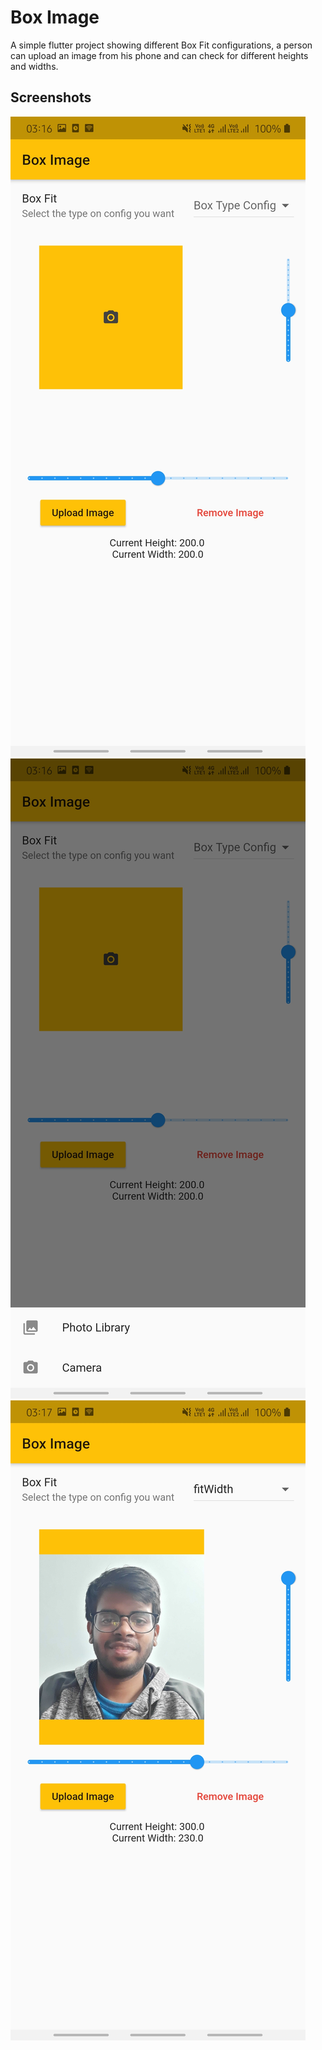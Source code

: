 # Box Image

A simple flutter project showing different Box Fit configurations, a person can upload an image from his phone and can check for different heights and widths.

## Screenshots
![Home](https://github.com/Chirag-Mathur/Box-Image/blob/master/Screenshots/Screenshot_20210215-031628.jpg)
![Upload](https://github.com/Chirag-Mathur/Box-Image/blob/master/Screenshots/Screenshot_20210215-031634.jpg)
![Adjust](https://github.com/Chirag-Mathur/Box-Image/blob/master/Screenshots/Screenshot_20210215-031714.jpg)
